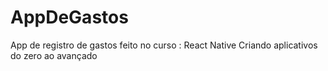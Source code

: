 # AppDeGastos
App de registro de gastos feito no curso : React Native Criando aplicativos do zero ao avançado
